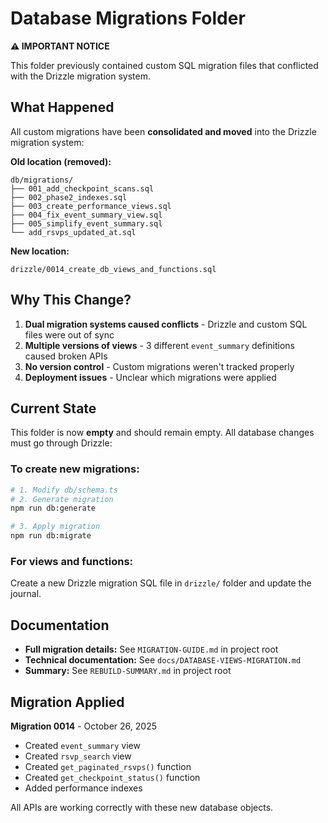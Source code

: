 # Database Migrations Folder

**⚠️ IMPORTANT NOTICE**

This folder previously contained custom SQL migration files that conflicted with the Drizzle migration system.

## What Happened

All custom migrations have been **consolidated and moved** into the Drizzle migration system:

**Old location (removed):**
```
db/migrations/
├── 001_add_checkpoint_scans.sql
├── 002_phase2_indexes.sql
├── 003_create_performance_views.sql
├── 004_fix_event_summary_view.sql
├── 005_simplify_event_summary.sql
└── add_rsvps_updated_at.sql
```

**New location:**
```
drizzle/0014_create_db_views_and_functions.sql
```

## Why This Change?

1. **Dual migration systems caused conflicts** - Drizzle and custom SQL files were out of sync
2. **Multiple versions of views** - 3 different `event_summary` definitions caused broken APIs
3. **No version control** - Custom migrations weren't tracked properly
4. **Deployment issues** - Unclear which migrations were applied

## Current State

This folder is now **empty** and should remain empty. All database changes must go through Drizzle:

### To create new migrations:
```bash
# 1. Modify db/schema.ts
# 2. Generate migration
npm run db:generate

# 3. Apply migration
npm run db:migrate
```

### For views and functions:
Create a new Drizzle migration SQL file in `drizzle/` folder and update the journal.

## Documentation

- **Full migration details:** See `MIGRATION-GUIDE.md` in project root
- **Technical documentation:** See `docs/DATABASE-VIEWS-MIGRATION.md`
- **Summary:** See `REBUILD-SUMMARY.md` in project root

## Migration Applied

**Migration 0014** - October 26, 2025
- Created `event_summary` view
- Created `rsvp_search` view
- Created `get_paginated_rsvps()` function
- Created `get_checkpoint_status()` function
- Added performance indexes

All APIs are working correctly with these new database objects.
